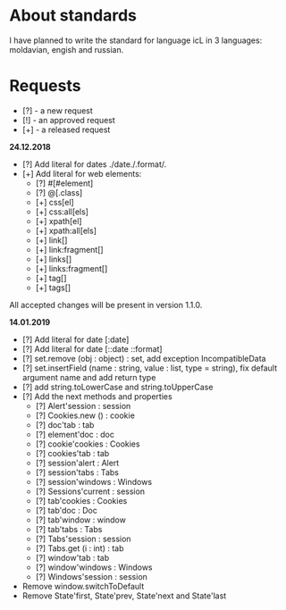 # About standards

I have planned to write the standard for language icL in 3 languages:
moldavian, engish and russian.

# Requests

 * [?] - a new request
 * [!] - an approved request
 * [+] - a released request

__24.12.2018__

* [?] Add literal for dates ./date./.format/.
* [+] Add literal for web elements:
  * [?] #[#element]
  * [?] @[.class]
  * [+] css[el]
  * [+] css:all[els]
  * [+] xpath[el]
  * [+] xpath:all[els]
  * [+] link[]
  * [+] link:fragment[]
  * [+] links[]
  * [+] links:fragment[]
  * [+] tag[]
  * [+] tags[]

All accepted changes will be present in version 1.1.0.

__14.01.2019__

* [?] Add literal for date [:date]
* [?] Add literal for date [::date ::format]
* [?] set.remove (obj : object) : set, add exception IncompatibleData
* [?] set.insertField (name : string, value : list, type = string), fix default
  argument name and add return type
* [?] add string.toLowerCase and string.toUpperCase
* [?] Add the next methods and properties
  * [?] Alert'session : session
  * [?] Cookies.new () : cookie
  * [?] doc'tab : tab
  * [?] element'doc : doc
  * [?] cookie'cookies : Cookies
  * [?] cookies'tab : tab
  * [?] session'alert : Alert
  * [?] session'tabs : Tabs
  * [?] session'windows : Windows
  * [?] Sessions'current : session
  * [?] tab'cookies : Cookies
  * [?] tab'doc : Doc
  * [?] tab'window : window
  * [?] tab'tabs : Tabs
  * [?] Tabs'session : session
  * [?] Tabs.get (i : int) : tab
  * [?] window'tab : tab
  * [?] window'windows : Windows
  * [?] Windows'session : session
* Remove window.switchToDefault
* Remove State'first, State'prev, State'next and State'last
